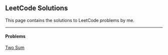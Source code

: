## LeetCode Solutions
This page contains the solutions to LeetCode problems by me.

---
#### Problems
[Two Sum](Two%20Sum)
